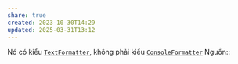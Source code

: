 ```yaml
---
share: true
created: 2023-10-30T14:29
updated: 2025-03-31T13:12
---
```

Nó có kiểu [`TextFormatter`](https://jsr.io/@logtape/logtape@0.9.0/doc/~/TextFormatter), không phải kiểu [`ConsoleFormatter`](https://jsr.io/@logtape/logtape@0.9.0/doc/~/ConsoleFormatter)
Nguồn:: 